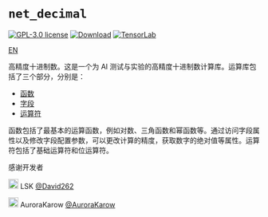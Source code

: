 # `net_decimal`

[![GPL-3.0 license](https://badgen.net/badge/License/GPL3/red)](...)
[![Download](https://badgen.net/badge/DownloadZip/v.0.96beta/green)](https://github.com/AuroraKarow/net_decimal/archive/refs/heads/main.zip)
[![TensorLab](https://badgen.net/badge/github/TensorLabX?icon=github&color=purple)](https://github.com/AuroraKarow/TensorLabX)

[EN](README_EN.md)

高精度十进制数。这是一个为 AI 测试与实验的高精度十进制数计算库。运算库包括了三个部分，分别是：

- [函数](wiki/function.md)
- [字段](wiki/field.md)
- [运算符](wiki/operator.md)

函数包括了最基本的运算函数，例如对数、三角函数和幂函数等。通过访问字段属性以及修改字段配置参数，可以更改计算的精度，获取数字的绝对值等属性。运算符包括了基础运算符和位运算符。

感谢开发者

<img src="https://avatars.githubusercontent.com/u/57707515" width = "20px" /> LSK [@David262](https://github.com/David262)

<img src="https://avatars.githubusercontent.com/u/34509899" width = "20px" /> AuroraKarow [@AuroraKarow](https://github.com/AuroraKarow)
